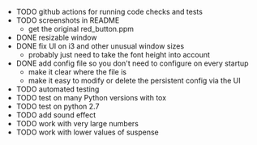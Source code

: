 - TODO github actions for running code checks and tests
- TODO screenshots in README
  - get the original red_button.ppm
- DONE resizable window
- DONE fix UI on i3 and other unusual window sizes
  - probably just need to take the font height into account
- DONE add config file so you don't need to configure on every startup
  - make it clear where the file is
  - make it easy to modify or delete the persistent config via the UI
- TODO automated testing 
- TODO test on many Python versions with tox
- TODO test on python 2.7
- TODO add sound effect
- TODO work with very large numbers
- TODO work with lower values of suspense
